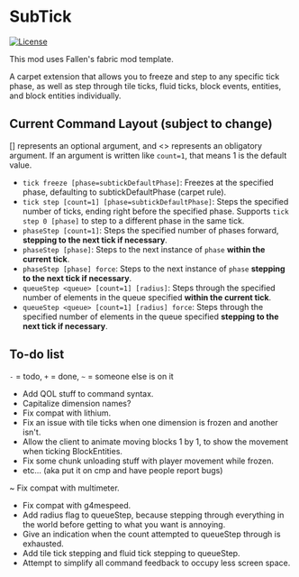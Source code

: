 # SubTick

[![License](https://img.shields.io/github/license/Fallen-Breath/fabric-mod-template.svg)](http://www.gnu.org/licenses/lgpl-3.0.html)

This mod uses Fallen's fabric mod template.

A carpet extension that allows you to freeze and step to any specific tick phase, as well as step through tile ticks, fluid ticks, block events, entities, and block entities individually.

## Current Command Layout (subject to change)

[] represents an optional argument, and <> represents an obligatory argument. If an argument is written like `count=1`, that means 1 is the default value.

- `tick freeze [phase=subtickDefaultPhase]`: Freezes at the specified phase, defaulting to subtickDefaultPhase (carpet rule).
- `tick step [count=1] [phase=subtickDefaultPhase]`: Steps the specified number of ticks, ending right before the specified phase. Supports `tick step 0 [phase]` to step to a different phase in the same tick.
- `phaseStep [count=1]`: Steps the specified number of phases forward, **stepping to the next tick if necessary**.
- `phaseStep [phase]`: Steps to the next instance of `phase` **within the current tick**.
- `phaseStep [phase] force`: Steps to the next instance of `phase` **stepping to the next tick if necessary**.
- `queueStep <queue> [count=1] [radius]`: Steps through the specified number of elements in the queue specified **within the current tick**.
- `queueStep <queue> [count=1] [radius] force`: Steps through the specified number of elements in the queue specified **stepping to the next tick if necessary**.

## To-do list

`-` = todo, `+` = done, `~` = someone else is on it

- Add QOL stuff to command syntax.
- Capitalize dimension names?
- Fix compat with lithium.
- Fix an issue with tile ticks when one dimension is frozen and another isn't.
- Allow the client to animate moving blocks 1 by 1, to show the movement when ticking BlockEntities.
- Fix some chunk unloading stuff with player movement while frozen.
- etc... (aka put it on cmp and have people report bugs)

~ Fix compat with multimeter.
+ Fix compat with g4mespeed.
+ Add radius flag to queueStep, because stepping through everything in the world before getting to what you want is annoying.
+ Give an indication when the count attempted to queueStep through is exhausted.
+ Add tile tick stepping and fluid tick stepping to queueStep.
+ Attempt to simplify all command feedback to occupy less screen space.

